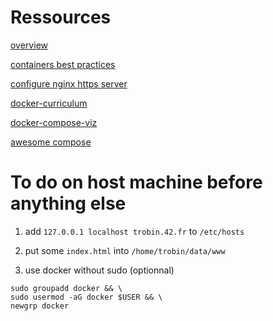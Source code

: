 # Ressources

[overview](https://medium.com/swlh/wordpress-deployment-with-nginx-php-fpm-and-mariadb-using-docker-compose-55f59e5c1a)

[containers best practices](https://cloud.google.com/architecture/best-practices-for-building-containers)

[configure nginx https server](https://nginx.org/en/docs/http/configuring_https_servers.html)

[docker-curriculum](https://docker-curriculum.com/)

[docker-compose-viz](https://github.com/pmsipilot/docker-compose-viz)

[awesome compose](https://github.com/docker/awesome-compose)

# To do on host machine before anything else

1. add `127.0.0.1 localhost trobin.42.fr` to `/etc/hosts`

2. put some `index.html` into `/home/trobin/data/www`

3. use docker without sudo (optionnal)

```
sudo groupadd docker && \
sudo usermod -aG docker $USER && \
newgrp docker
```

